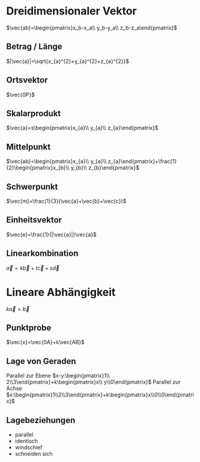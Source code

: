 # Dreidimensionaler Vektor

$\vec{ab}=\begin{pmatrix}x_b-x_a\\ y_b-y_a\\ z_b-z_a\end{pmatrix}$

## Betrag / Länge

$|\vec{a}|=\sqrt{x_{a}^{2}+y_{a}^{2}+z_{a}^{2}}$

## Ortsvektor

$\vec{0P}$

## Skalarprodukt

$\vec{a}=s\begin{pmatrix}x_{a}\\ y_{a}\\ z_{a}\end{pmatrix}$

## Mittelpunkt

$\vec{ab}=\begin{pmatrix}x_{a}\\ y_{a}\\ z_{a}\end{pmatrix}+\frac{1}{2}\begin{pmatrix}x_{b}\\ y_{b}\\ z_{b}\end{pmatrix}$

## Schwerpunkt

$\vec{m}=\frac{1}{3}(\vec{a}+\vec{b}+\vec{c})$

## Einheitsvektor

$\vec{e}=\frac{1}{|\vec{a}|}\vec{a}$

## Linearkombination

$\vec{a}=k\vec{b}+t\vec{c}+s\vec{d}$

# Lineare Abhängigkeit

$k\vec{a}=\vec{b}$

## Punktprobe

$\vec{x}=\vec{0A}+k\vec{AB}$

## Lage von Geraden

Parallel zur Ebene $x-y:\begin{pmatrix}1\\ 2\\3\end{pmatrix}+k\begin{pmatrix}x\\ y\\0\end{pmatrix}$
Parallel zur Achse $x:\begin{pmatrix}1\\2\\3\end{pmatrix}+k\begin{pmatrix}x\\0\\0\end{pmatrix}$

## Lagebeziehungen

- parallel
- identisch
- windschief
- schneiden sich
